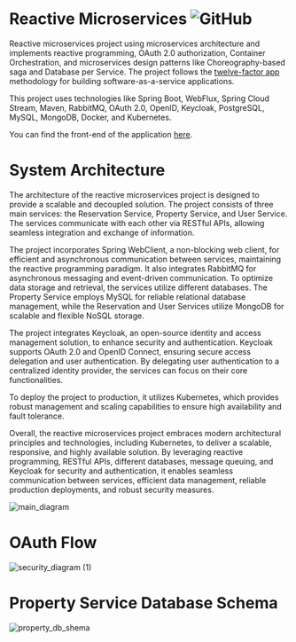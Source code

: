 
# Reactive Microservices <img alt="GitHub" src="https://img.shields.io/github/license/nickPaterakis/Booking-Microservices">

Reactive microservices project using microservices architecture and implements reactive programming, OAuth 2.0 authorization, Container Orchestration, and microservices design patterns like Choreography-based saga and Database per Service. The project follows the  <a href="https://12factor.net/"> twelve-factor app </a> methodology for building software-as-a-service applications.

This project uses technologies like Spring Boot, WebFlux, Spring Cloud Stream, Maven, RabbitMQ, OAuth 2.0, OpenID, Keycloak, PostgreSQL, MySQL, MongoDB, Docker, and Kubernetes.

You can find the front-end of the application [here](https://github.com/nickPaterakis/booking-web-app).

# System Architecture

The architecture of the reactive microservices project is designed to provide a scalable and decoupled solution. The project consists of three main services: the Reservation Service, Property Service, and User Service. The services communicate with each other via RESTful APIs, allowing seamless integration and exchange of information.

The project incorporates Spring WebClient, a non-blocking web client, for efficient and asynchronous communication between services, maintaining the reactive programming paradigm. It also integrates RabbitMQ for asynchronous messaging and event-driven communication. To optimize data storage and retrieval, the services utilize different databases. The Property Service employs MySQL for reliable relational database management, while the Reservation and User Services utilize MongoDB for scalable and flexible NoSQL storage. 

The project integrates Keycloak, an open-source identity and access management solution, to enhance security and authentication. Keycloak supports OAuth 2.0 and OpenID Connect, ensuring secure access delegation and user authentication. By delegating user authentication to a centralized identity provider, the services can focus on their core functionalities.

To deploy the project to production, it utilizes Kubernetes, which provides robust management and scaling capabilities to ensure high availability and fault tolerance.

Overall, the reactive microservices project embraces modern architectural principles and technologies, including Kubernetes, to deliver a scalable, responsive, and highly available solution. By leveraging reactive programming, RESTful APIs, different databases, message queuing, and Keycloak for security and authentication, it enables seamless communication between services, efficient data management, reliable production deployments, and robust security measures. 

![main_diagram](https://github.com/nickPaterakis/reactive-microservices/assets/36018286/501a9e34-6c1e-4922-b56c-7504c970c816)

# OAuth Flow

![security_diagram (1)](https://user-images.githubusercontent.com/36018286/160458106-663d38c9-070f-43f8-94bf-a6be0a327b9d.png)

# Property Service Database Schema

![property_db_shema](https://user-images.githubusercontent.com/36018286/128721034-60c23a0a-9003-44aa-8afd-cfd7f5f94c38.png)
